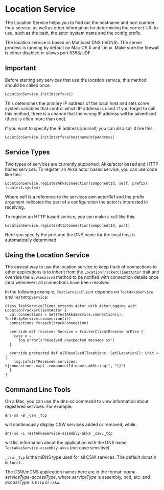 Location Service
=====================

The Location Service helps you to find out the hostname and port number for a service,
as well as other information for determining the correct URI to use, such as the path,
the actor system name and the config prefix.

The location service is based on Multicast DNS (mDNS). The server process is running by default on
Mac OS X and Linux. Make sure the firewall is either disabled or allows port 5353/UDP.

Important
---------

Before starting any services that use the location service, this method should be called once:

    LocationService.initInterface()

This determines the primary IP address of the local host and sets some system variables that 
control which IP address is used. If you forget to call this method, there is a chance that 
the wrong IP address will be advertised (there is often more than one).

If you want to specify the IP address yourself, you can also call it like this:

    LocationService.initInterface(hostnameOrIpAddress)

Service Types
-------------

Two types of services are currently supported: Akka/actor based and HTTP based services.
To register an Akka actor based service, you can use code like this:

    LocationService.registerAkkaConnection(componentId, self, prefix)(context.system)

Where self is a reference to the services own actorRef and the prefix argument indicates the
part of a configuration the actor is interested in receiving.

To register an HTTP based service, you can make a call like this:

    LocationService.registerHttpConnection(componentId, port)

Here you specify the port and the DNS name for the local host is automatically determined.


Using the Location Service
--------------------------

The easiest way to use the location service to keep track of connections to other applications
is to inherit from the `LocationTrackerClientActor` trait and override the `allResolved` method
to be notified with connection details once (and whenever) all connections have been resolved.

In the following example, `TestServiceClient` depends on `TestAkkaService` and `TestHttpService`:

```
class TestServiceClient extends Actor with ActorLogging with LocationTrackerClientActor {
  val connections = Set(TestAkkaService.connection(i), TestHttpService.connection(i))
  connections.foreach(trackConnection)

  override def receive: Receive = trackerClientReceive orElse {
    case x ⇒
      log.error(s"Received unexpected message $x")
  }

  override protected def allResolved(locations: Set[Location]): Unit = {
    log.info(s"Received services: ${connections.map(_.componentId.name).mkString(", ")}")
  }
}
```

Command Line Tools
------------------

On a Mac, you can use the dns-sd command to view information about registered services.
For example:

    dns-sd -B _csw._tcp 

will continuously display CSW services added or removed, while:

    dns-sd -L TestAkkaService-assembly-akka _csw._tcp

will list information about the application with the DNS name `TestAkkaService-assembly-akka` (not case sensitive).

`_csw._tcp` is the mDNS type used for all CSW services. The default domain is `local.`.

The CSW/mDNS application names here are in the format: *name-serviceType-accessType*,
where *serviceType* is assembly, hcd, etc. and *accessType* is `http` or `akka`.



